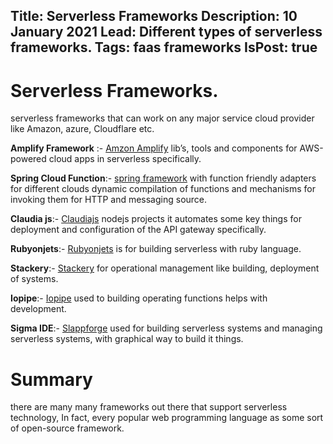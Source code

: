 Title: Serverless Frameworks
Description: 10 January 2021
Lead: Different types of serverless frameworks.
Tags: faas frameworks
IsPost: true
---

# Serverless Frameworks.

serverless frameworks that can work on any major service cloud provider like Amazon, azure, Cloudflare etc.

**Amplify Framework** :- [Amzon Amplify](https://docs.amplify.aws/)  lib’s, tools and components for AWS-powered cloud apps in serverless specifically.

**Spring Cloud Function**:-  [spring framework](https://spring.io/projects/spring-cloud-function) with function friendly  adapters for different clouds dynamic compilation of functions and mechanisms for invoking them for HTTP and messaging source.

**Claudia js**:- [Claudiajs](https://www.claudiajs.com/)  nodejs projects  it automates some key things for deployment and configuration of the API gateway specifically.

**Rubyonjets**:- [Rubyonjets](https://rubyonjets.com/)  is for building serverless with ruby language. 

**Stackery**:-  [Stackery](https://www.stackery.io/) for operational management like building, deployment of systems.

**Iopipe**:-  [Iopipe](https://www.iopipe.com/) used to building operating functions helps with development.

**Sigma IDE**:- [Slappforge](https://www.slappforge.com/sigma) used for building serverless systems and managing serverless systems, with graphical way to build it things.

# Summary

there are many many frameworks out there that support serverless technology, In fact, every popular web programming language as some sort of open-source framework.

